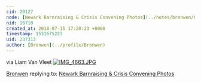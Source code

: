 ```yaml
---
cid: 20127
node: [Newark Barnraising & Crisis Convening Photos](../notes/bronwen/07-12-2018/newark-barnraising-crisis-convening-photos)
nid: 16710
created_at: 2018-07-15 17:20:23 +0000
timestamp: 1531675223
uid: 237313
author: [Bronwen](../profile/Bronwen)
---
```


via Liam Van Vleet [![IMG_4663.JPG](/i/25617)](/i/25617)



[Bronwen](../profile/Bronwen) replying to: [Newark Barnraising & Crisis Convening Photos](../notes/bronwen/07-12-2018/newark-barnraising-crisis-convening-photos)


